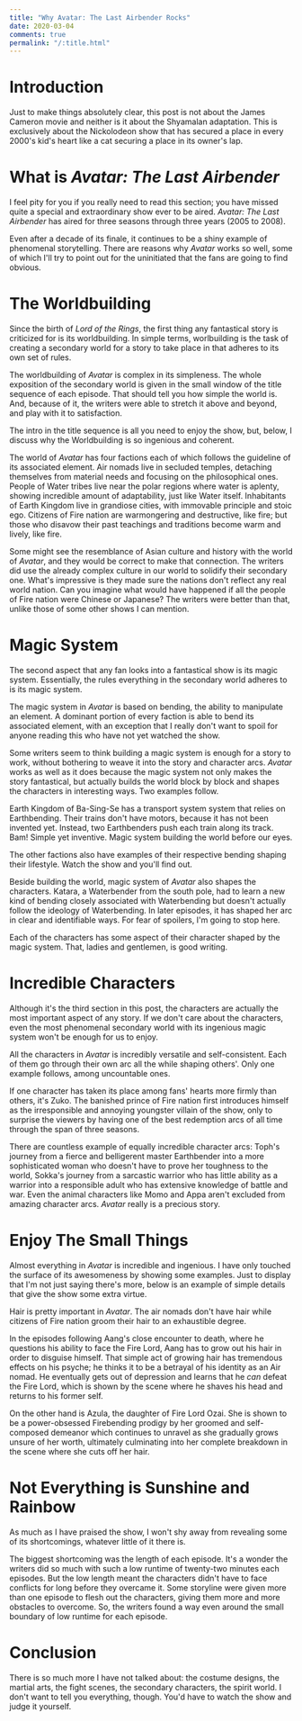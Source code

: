 ```yaml
---
title: "Why Avatar: The Last Airbender Rocks"
date: 2020-03-04
comments: true
permalink: "/:title.html"
---
```


# Introduction

Just to make things absolutely clear, this post is not about the James
Cameron movie and neither is it about the Shyamalan adaptation. This is
exclusively about the Nickolodeon show that has secured a place in every
2000's kid's heart like a cat securing a place in its owner's lap.

# What is *Avatar: The Last Airbender*

I feel pity for you if you really need to read this section; you have
missed quite a special and extraordinary show ever to be aired. *Avatar:
The Last Airbender* has aired for three seasons through three years (2005
to 2008).

Even after a decade of its finale, it continues to be a shiny example of
phenomenal storytelling. There are reasons why *Avatar* works so well,
some of which I'll try to point out for the uninitiated that the fans are
going to find obvious.

# The Worldbuilding

Since the birth of *Lord of the Rings*, the first thing any fantastical
story is criticized for is its worldbuilding. In simple terms, worlbuilding
is the task of creating a secondary world for a story to take place in that
adheres to its own set of rules.

The worldbuilding of *Avatar* is complex in its simpleness. The whole
exposition of the secondary world is given in the small window of the title
sequence of each episode. That should tell you how simple the world is.
And, because of it, the writers were able to stretch it above and beyond,
and play with it to satisfaction.

The intro in the title sequence is all you need to enjoy the show, but,
below, I discuss why the Worldbuilding is so ingenious and coherent.

The world of *Avatar* has four factions each of which follows the guideline
of its associated element. Air nomads live in secluded temples, detaching
themselves from material needs and focusing on the philosophical ones.
People of Water tribes live near the polar regions where water is aplenty,
showing incredible amount of adaptability, just like Water itself.
Inhabitants of Earth Kingdom live in grandiose cities, with immovable
principle and stoic ego. Citizens of Fire nation are warmongering and
destructive, like fire; but those who disavow their past teachings and
traditions become warm and lively, like fire.

Some might see the resemblance of Asian culture and history with the world
of *Avatar*, and they would be correct to make that connection. The writers
did use the already complex culture in our world to solidify their
secondary one.  What's impressive is they made sure the nations don't
reflect any real world nation. Can you imagine what would have happened if
all the people of Fire nation were Chinese or Japanese? The writers were
better than that, unlike those of some other shows I can mention.

# Magic System

The second aspect that any fan looks into a fantastical show is its magic
system. Essentially, the rules everything in the secondary world adheres to
is its magic system.

The magic system in *Avatar* is based on bending, the ability to manipulate
an element. A dominant portion of every faction is able to bend its
associated element, with an exception that I really don't want to spoil for
anyone reading this who have not yet watched the show.

Some writers seem to think building a magic system is enough for a story to
work, without bothering to weave it into the story and character arcs.
*Avatar* works as well as it does because the magic system not only makes
the story fantastical, but actually builds the world block by block and
shapes the characters in interesting ways. Two examples follow.

Earth Kingdom of Ba-Sing-Se has a transport system system that relies on
Earthbending. Their trains don't have motors, because it has not been
invented yet. Instead, two Earthbenders push each train along its track.
Bam! Simple yet inventive. Magic system building the world before our eyes.

The other factions also have examples of their respective bending shaping
their lifestyle. Watch the show and you'll find out.

Beside building the world, magic system of *Avatar* also shapes the
characters. Katara, a Waterbender from the south pole, had to learn a new
kind of bending closely associated with Waterbending but doesn't actually
follow the ideology of Waterbending. In later episodes, it has shaped her
arc in clear and identifiable ways. For fear of spoilers, I'm going to stop
here.

Each of the characters has some aspect of their character shaped by the
magic system. That, ladies and gentlemen, is good writing.

# Incredible Characters

Although it's the third section in this post, the characters are actually
the most important aspect of any story. If we don't care about the
characters, even the most phenomenal secondary world with its ingenious
magic system won't be enough for us to enjoy.

All the characters in *Avatar* is incredibly versatile and self-consistent.
Each of them go through their own arc all the while shaping others'. Only
one example follows, among uncountable ones.

If one character has taken its place among fans' hearts more firmly than
others, it's Zuko. The banished prince of Fire nation first introduces
himself as the irresponsible and annoying youngster villain of the show,
only to surprise the viewers by having one of the best redemption arcs of
all time through the span of three seasons.

There are countless example of equally incredible character arcs: Toph's
journey from a fierce and belligerent master Earthbender into a more
sophisticated woman who doesn't have to prove her toughness to the world,
Sokka's journey from a sarcastic warrior who has little ability as a
warrior into a responsible adult who has extensive knowledge of battle and
war. Even the animal characters like Momo and Appa aren't excluded from
amazing character arcs. *Avatar* really is a precious story.

# Enjoy The Small Things

Almost everything in *Avatar* is incredible and ingenious. I have only
touched the surface of its awesomeness by showing some examples. Just to
display that I'm not just saying there's more, below is an example of
simple details that give the show some extra virtue.

Hair is pretty important in *Avatar*. The air nomads don't have hair while
citizens of Fire nation groom their hair to an exhaustible degree.

In the episodes following Aang's close encounter to death, where he
questions his ability to face the Fire Lord, Aang has to grow out his hair
in order to disguise himself. That simple act of growing hair has
tremendous effects on his psyche; he thinks it to be a betrayal of his
identity as an Air nomad.  He eventually gets out of depression and learns
that he *can* defeat the Fire Lord, which is shown by the scene where he
shaves his head and returns to his former self.

On the other hand is Azula, the daughter of Fire Lord Ozai. She is shown to
be a power-obsessed Firebending prodigy by her groomed and self-composed
demeanor which continues to unravel as she gradually grows unsure of her
worth, ultimately culminating into her complete breakdown in the scene
where she cuts off her hair.

# Not Everything is Sunshine and Rainbow

As much as I have praised the show, I won't shy away from revealing some of
its shortcomings, whatever little of it there is.

The biggest shortcoming was the length of each episode. It's a wonder the
writers did so much with such a low runtime of twenty-two minutes each
episodes. But the low length meant the characters didn't have to face
conflicts for long before they overcame it. Some storyline were given more
than one episode to flesh out the characters, giving them more and more
obstacles to overcome. So, the writers found a way even around the small
boundary of low runtime for each episode.

# Conclusion

There is so much more I have not talked about: the costume designs, the
martial arts, the fight scenes, the secondary characters, the spirit world.
I don't want to tell you everything, though. You'd have to watch the show
and judge it yourself.
